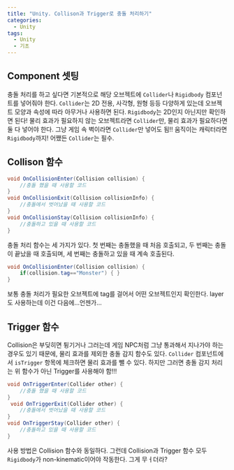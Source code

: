 ```yaml
---
title: "Unity. Collison과 Trigger로 충돌 처리하기"
categories:
  - Unity
tags:
  - Unity
  - 기초
---
```


## Component 셋팅

충돌 처리를 하고 싶다면 기본적으로 해당 오브젝트에 `Collider`나 `Rigidbody` 컴포넌트를 넣어줘야 한다. `Collider`는 2D 전용, 사각형, 원형 등등 다양하게 있는데 오브젝트 모양과 속성에 따라 아무거나 사용하면 된다. `Rigidbody`는 2D인지 아닌지만 확인하면 된다! 물리 효과가 필요하지 않는 오브젝트라면 `Collider`만, 물리 효과가 필요하다면 둘 다 넣어야 한다. 그냥 게임 속 벽이라면 `Collider`만 넣어도 됨!! 움직이는 캐릭터라면 `Rigidbody`까지! 어쨌든 `Collider`는 필수.

## Collison 함수

```c#
void OnCollisionEnter(Collision collision) {
	//충돌 했을 때 사용할 코드 
}
void OnCollisionExit(Collision collisionInfo) {
	//충돌에서 벗어났을 때 사용할 코드
}
void OnCollisionStay(Collision collisionInfo) {
	//충돌하고 있을 때 사용할 코드
}
```

충돌 처리 함수는 세 가지가 있다. 첫 번째는 충돌했을 때 처음 호출되고, 두 번째는 충돌이 끝났을 때 호출되며, 세 번째는 충돌하고 있을 때 계속 호출된다. 

```c#
void OnCollisionEnter(Collision collision) {
	if(collision.tag=="Monster") { }
}
```

보통 충돌 처리가 필요한 오브젝트에 tag를 걸어서 어떤 오브젝트인지 확인한다. layer도 사용하는데 이건 다음에...언젠가...

## Trigger 함수

Collision은 부딪히면 튕기거나 그러는데 게임 NPC처럼 그냥 통과해서 지나가야 하는 경우도 있기 때문에, 물리 효과를 제외한 충돌 감지 함수도 있다. `Collider` 컴포넌트에서 `isTrigger` 항목에 체크하면 물리 효과를 뺄 수 있다. 하지만 그러면 충돌 감지 처리는 위 함수가 아닌 Trigger를 사용해야 함!!!

```c#
void OnTriggerEnter(Collider other) {
	//충돌 했을 때 사용할 코드 
}
 void OnTriggerExit(Collider other) {
	//충돌에서 벗어났을 때 사용할 코드
}
void OnTriggerStay(Collider other) {
	//충돌하고 있을 때 사용할 코드
}
```

사용 방법은 Collision 함수와 동일하다. 그런데 Collision과 Trigger 함수 모두 `Rigidbody`가 non-kinematic이어야 작동한다. 그게 무ㅓ더라?